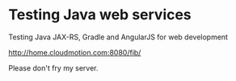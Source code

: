 # Testing Java web services #

Testing Java JAX-RS, Gradle and AngularJS for web development

http://home.cloudmotion.com:8080/fib/

Please don't fry my server.
